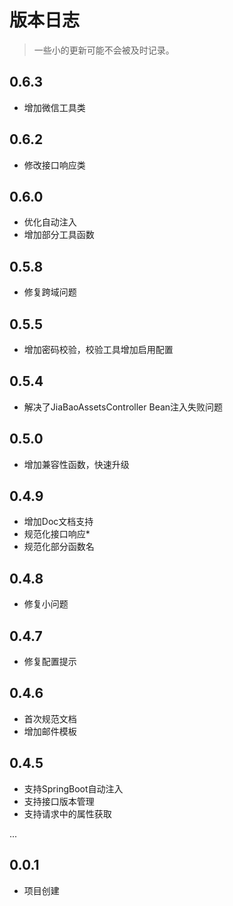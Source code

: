 # 版本日志

> 一些小的更新可能不会被及时记录。

## 0.6.3

- 增加微信工具类

## 0.6.2

- 修改接口响应类

## 0.6.0

- 优化自动注入
- 增加部分工具函数

## 0.5.8

- 修复跨域问题

## 0.5.5

- 增加密码校验，校验工具增加启用配置

## 0.5.4

- 解决了JiaBaoAssetsController Bean注入失败问题

## 0.5.0

- 增加兼容性函数，快速升级

## 0.4.9

- 增加Doc文档支持
- 规范化接口响应*
- 规范化部分函数名

## 0.4.8

- 修复小问题

## 0.4.7

- 修复配置提示

## 0.4.6

- 首次规范文档
- 增加邮件模板

## 0.4.5

- 支持SpringBoot自动注入
- 支持接口版本管理
- 支持请求中的属性获取

...

## 0.0.1

- 项目创建